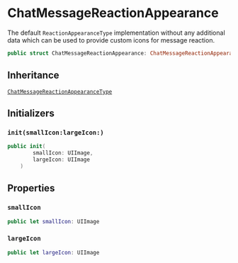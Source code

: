 # ChatMessageReactionAppearance

The default `ReactionAppearanceType` implementation without any additional data
which can be used to provide custom icons for message reaction.

``` swift
public struct ChatMessageReactionAppearance: ChatMessageReactionAppearanceType 
```

## Inheritance

[`ChatMessageReactionAppearanceType`](/ChatMessageReactionAppearanceType)

## Initializers

### `init(smallIcon:largeIcon:)`

``` swift
public init(
        smallIcon: UIImage,
        largeIcon: UIImage
    ) 
```

## Properties

### `smallIcon`

``` swift
public let smallIcon: UIImage
```

### `largeIcon`

``` swift
public let largeIcon: UIImage
```
